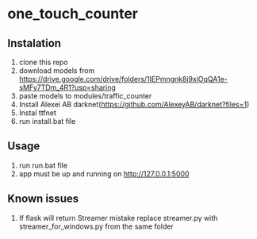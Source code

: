 # one_touch_counter
## Instalation  
1. clone this repo  
2. download models from  
https://drive.google.com/drive/folders/1IEPmngnk8j9xjOqQA1e-sMFy7TDm_4R1?usp=sharing
3. paste models to modules/traffic_counter  
4. Install Alexei AB darknet(https://github.com/AlexeyAB/darknet?files=1)  
5. Instal ttfnet  
6. run install.bat file  

## Usage  
1. run run.bat file  
2. app must be up and running on http://127.0.0.1:5000  

## Known issues  
1. If flask will return Streamer mistake replace streamer.py with streamer_for_windows.py from the same folder  

